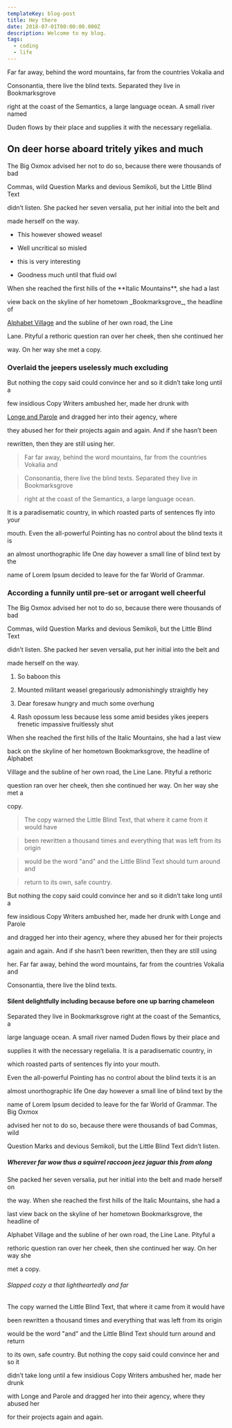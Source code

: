 ```yaml
---
templateKey: blog-post
title: Hey there
date: 2018-07-01T00:00:00.000Z
description: Welcome to my blog.
tags:
  - coding
  - life
---
```

Far far away, behind the word mountains, far from the countries Vokalia and

Consonantia, there live the blind texts. Separated they live in Bookmarksgrove

right at the coast of the Semantics, a large language ocean. A small river named

Duden flows by their place and supplies it with the necessary regelialia.



## On deer horse aboard tritely yikes and much



The Big Oxmox advised her not to do so, because there were thousands of bad

Commas, wild Question Marks and devious Semikoli, but the Little Blind Text

didn’t listen. She packed her seven versalia, put her initial into the belt and

made herself on the way.



* This however showed weasel

* Well uncritical so misled

* this is very interesting

* Goodness much until that fluid owl



When she reached the first hills of the \*\*Italic Mountains\*\*, she had a last

view back on the skyline of her hometown \_Bookmarksgrove\_, the headline of

[Alphabet Village](http://google.com) and the subline of her own road, the Line

Lane. Pityful a rethoric question ran over her cheek, then she continued her

way. On her way she met a copy.



### Overlaid the jeepers uselessly much excluding



But nothing the copy said could convince her and so it didn’t take long until a

few insidious Copy Writers ambushed her, made her drunk with

[Longe and Parole](http://google.com) and dragged her into their agency, where

they abused her for their projects again and again. And if she hasn’t been

rewritten, then they are still using her.



> Far far away, behind the word mountains, far from the countries Vokalia and

> Consonantia, there live the blind texts. Separated they live in Bookmarksgrove

> right at the coast of the Semantics, a large language ocean.



It is a paradisematic country, in which roasted parts of sentences fly into your

mouth. Even the all-powerful Pointing has no control about the blind texts it is

an almost unorthographic life One day however a small line of blind text by the

name of Lorem Ipsum decided to leave for the far World of Grammar.



### According a funnily until pre-set or arrogant well cheerful



The Big Oxmox advised her not to do so, because there were thousands of bad

Commas, wild Question Marks and devious Semikoli, but the Little Blind Text

didn’t listen. She packed her seven versalia, put her initial into the belt and

made herself on the way.



1.  So baboon this

2.  Mounted militant weasel gregariously admonishingly straightly hey

3.  Dear foresaw hungry and much some overhung

4.  Rash opossum less because less some amid besides yikes jeepers frenetic
   impassive fruitlessly shut



When she reached the first hills of the Italic Mountains, she had a last view

back on the skyline of her hometown Bookmarksgrove, the headline of Alphabet

Village and the subline of her own road, the Line Lane. Pityful a rethoric

question ran over her cheek, then she continued her way. On her way she met a

copy.



> The copy warned the Little Blind Text, that where it came from it would have

> been rewritten a thousand times and everything that was left from its origin

> would be the word "and" and the Little Blind Text should turn around and

> return to its own, safe country.



But nothing the copy said could convince her and so it didn’t take long until a

few insidious Copy Writers ambushed her, made her drunk with Longe and Parole

and dragged her into their agency, where they abused her for their projects

again and again. And if she hasn’t been rewritten, then they are still using

her. Far far away, behind the word mountains, far from the countries Vokalia and

Consonantia, there live the blind texts.



#### Silent delightfully including because before one up barring chameleon



Separated they live in Bookmarksgrove right at the coast of the Semantics, a

large language ocean. A small river named Duden flows by their place and

supplies it with the necessary regelialia. It is a paradisematic country, in

which roasted parts of sentences fly into your mouth.



Even the all-powerful Pointing has no control about the blind texts it is an

almost unorthographic life One day however a small line of blind text by the

name of Lorem Ipsum decided to leave for the far World of Grammar. The Big Oxmox

advised her not to do so, because there were thousands of bad Commas, wild

Question Marks and devious Semikoli, but the Little Blind Text didn’t listen.



##### Wherever far wow thus a squirrel raccoon jeez jaguar this from along



She packed her seven versalia, put her initial into the belt and made herself on

the way. When she reached the first hills of the Italic Mountains, she had a

last view back on the skyline of her hometown Bookmarksgrove, the headline of

Alphabet Village and the subline of her own road, the Line Lane. Pityful a

rethoric question ran over her cheek, then she continued her way. On her way she

met a copy.



###### Slapped cozy a that lightheartedly and far



The copy warned the Little Blind Text, that where it came from it would have

been rewritten a thousand times and everything that was left from its origin

would be the word "and" and the Little Blind Text should turn around and return

to its own, safe country. But nothing the copy said could convince her and so it

didn’t take long until a few insidious Copy Writers ambushed her, made her drunk

with Longe and Parole and dragged her into their agency, where they abused her

for their projects again and again.
